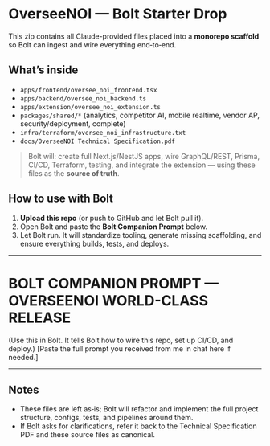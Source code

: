 
# OverseeNOI — Bolt Starter Drop

This zip contains all Claude-provided files placed into a **monorepo scaffold** so Bolt can ingest and wire everything end‑to‑end.

## What’s inside
- `apps/frontend/oversee_noi_frontend.tsx`
- `apps/backend/oversee_noi_backend.ts`
- `apps/extension/oversee_noi_extension.ts`
- `packages/shared/*` (analytics, competitor AI, mobile realtime, vendor AP, security/deployment, complete)
- `infra/terraform/oversee_noi_infrastructure.txt`
- `docs/OverseeNOI Technical Specification.pdf`

> Bolt will: create full Next.js/NestJS apps, wire GraphQL/REST, Prisma, CI/CD, Terraform, testing, and integrate the extension — using these files as the **source of truth**.

## How to use with Bolt
1. **Upload this repo** (or push to GitHub and let Bolt pull it).
2. Open Bolt and paste the **Bolt Companion Prompt** below.
3. Let Bolt run. It will standardize tooling, generate missing scaffolding, and ensure everything builds, tests, and deploys.

---

# BOLT COMPANION PROMPT — OVERSEENOI WORLD-CLASS RELEASE
(Use this in Bolt. It tells Bolt how to wire this repo, set up CI/CD, and deploy.)
[Paste the full prompt you received from me in chat here if needed.]


---

## Notes
- These files are left as‑is; Bolt will refactor and implement the full project structure, configs, tests, and pipelines around them.
- If Bolt asks for clarifications, refer it back to the Technical Specification PDF and these source files as canonical.
